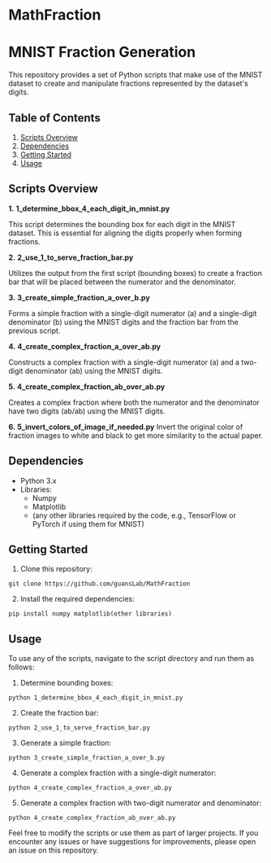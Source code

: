 # MathFraction
# MNIST Fraction Generation

This repository provides a set of Python scripts that make use of the MNIST dataset to create and manipulate fractions represented by the dataset's digits.

## Table of Contents

1. [Scripts Overview](https://github.com/guansLab/MathFraction#scripts-overview)
2. [Dependencies](https://github.com/guansLab/MathFraction#dependencies)
3. [Getting Started](https://github.com/guansLab/MathFraction#getting-started)
4. [Usage](https://github.com/guansLab/MathFraction#usage)

## Scripts Overview

**1.**  **1\_determine\_bbox\_4\_each\_digit\_in\_mnist.py**

This script determines the bounding box for each digit in the MNIST dataset. This is essential for aligning the digits properly when forming fractions.

**2.**  **2\_use\_1\_to\_serve\_fraction\_bar.py**

Utilizes the output from the first script (bounding boxes) to create a fraction bar that will be placed between the numerator and the denominator.

**3.**  **3\_create\_simple\_fraction\_a\_over\_b.py**

Forms a simple fraction with a single-digit numerator (a) and a single-digit denominator (b) using the MNIST digits and the fraction bar from the previous script.

**4.**  **4\_create\_complex\_fraction\_a\_over\_ab.py**

Constructs a complex fraction with a single-digit numerator (a) and a two-digit denominator (ab) using the MNIST digits.

**5.**  **4\_create\_complex\_fraction\_ab\_over\_ab.py**

Creates a complex fraction where both the numerator and the denominator have two digits (ab/ab) using the MNIST digits.

**6.**  **5\_invert\_colors\_of\_image\_if\_needed.py**
Invert the original color of fraction images to white and black to get more similarity to the actual paper.
## Dependencies

- Python 3.x
- Libraries:
  - Numpy
  - Matplotlib
  - (any other libraries required by the code, e.g., TensorFlow or PyTorch if using them for MNIST)

## Getting Started

1. Clone this repository:
```
git clone https://github.com/guansLab/MathFraction
```

2. Install the required dependencies:
```
pip install numpy matplotlib(other libraries)
```

## Usage

To use any of the scripts, navigate to the script directory and run them as follows:

1. Determine bounding boxes:
```
python 1_determine_bbox_4_each_digit_in_mnist.py
```
2. Create the fraction bar:
```
python 2_use_1_to_serve_fraction_bar.py
```
3. Generate a simple fraction:
```
python 3_create_simple_fraction_a_over_b.py
```
4. Generate a complex fraction with a single-digit numerator:
```
python 4_create_complex_fraction_a_over_ab.py
```
5. Generate a complex fraction with two-digit numerator and denominator:
```
python 4_create_complex_fraction_ab_over_ab.py
```
Feel free to modify the scripts or use them as part of larger projects. If you encounter any issues or have suggestions for improvements, please open an issue on this repository.
